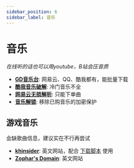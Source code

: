 ```yaml
---
sidebar_position: 6
sidebar_label: 音乐
---
```

# 音乐

*在线听的话也可以用youtube，B站会压音质*

- **[GD音乐台](https://music.gdstudio.xyz/)**: 网易云、QQ、酷我都有，能批量下载
- **[酷我音乐破解](https://www.itrmb.com/thread-3034.htm)**: 冷门音乐不全
- **[网易云无损解析](https://api.toubiec.cn/wyapi.html)**: 只能下单曲
- **[音乐解锁](https://api.toubiec.cn/wyapi.html)**: 移除已购音乐的加密保护

## 游戏音乐

会缺歌曲信息，建议实在不行再尝试

- **[khinsider](https://downloads.khinsider.com/)**: 英文网站，配合 [下载脚本](https://greasyfork.org/zh-CN/scripts/424015-vgmloaderx) 使用
- **[Zophar's Domain](https://www.zophar.net/music)**: 英文网站